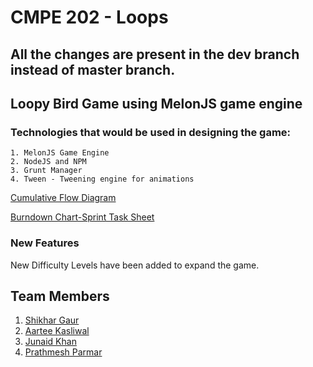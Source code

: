 # CMPE 202 - Loops

## All the changes are present in the dev branch instead of master branch.

## Loopy Bird Game using MelonJS game engine
### Technologies that would be used in designing the game:
    1. MelonJS Game Engine
    2. NodeJS and NPM
    3. Grunt Manager
    4. Tween - Tweening engine for animations
    
[Cumulative Flow Diagram ](https://docs.google.com/spreadsheets/d/1UmRQTEI2CiksiykI0AxxsgKBSQMjxMpq187mC-V3RS8/edit#gid=2)

[Burndown Chart-Sprint Task Sheet](https://docs.google.com/spreadsheets/d/15VUrheMXM1umUMYO9TcsHci3u3FQdWSx_mfjsznI2xE/edit#gid=0)

### New Features
New Difficulty Levels have been added to expand the game. 

## Team Members

1. [Shikhar Gaur](https://github.com/shikhargaur1990)
2. [Aartee Kasliwal](https://github.com/Aartee)
3. [Junaid Khan](https://github.com/junasjsu)
4. [Prathmesh Parmar](https://github.com/prathmesh-parmar)

